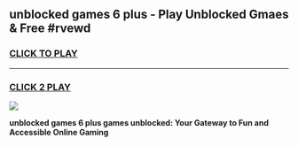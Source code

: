 
## unblocked games 6 plus - Play Unblocked Gmaes & Free #rvewd
<h3>
<a href="https://news.freeplayer.one?title=unblocked_games_6_plus&ref=24F">CLICK TO PLAY</a></h3>
<hr>

<h3>
<a href="https://news.freeplayer.one?title=unblocked_games_6_plus&ref=24F">CLICK 2 PLAY</a>
  
</h3>

<a href="https://news.freeplayer.one?title=unblocked_games_6_plus&ref=24F/"><img src="https://clearcache.store/games.png"></a>


**unblocked games 6 plus games unblocked: Your Gateway to Fun and Accessible Online Gaming**
